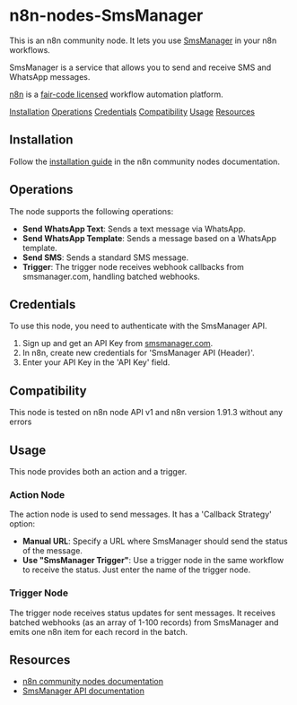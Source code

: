 # n8n-nodes-SmsManager

This is an n8n community node. It lets you use [SmsManager](https://smsmanager.com/) in your n8n workflows.

SmsManager is a service that allows you to send and receive SMS and WhatsApp messages.

[n8n](https://n8n.io/) is a [fair-code licensed](https://docs.n8n.io/reference/license/) workflow automation platform.

[Installation](#installation)
[Operations](#operations)
[Credentials](#credentials)
[Compatibility](#compatibility)
[Usage](#usage)
[Resources](#resources)

## Installation

Follow the [installation guide](https://docs.n8n.io/integrations/community-nodes/installation/) in the n8n community nodes documentation.

## Operations

The node supports the following operations:
*   **Send WhatsApp Text**: Sends a text message via WhatsApp.
*   **Send WhatsApp Template**: Sends a message based on a WhatsApp template.
*   **Send SMS**: Sends a standard SMS message.
*   **Trigger**: The trigger node receives webhook callbacks from smsmanager.com, handling batched webhooks.

## Credentials

To use this node, you need to authenticate with the SmsManager API.
1.  Sign up and get an API Key from [smsmanager.com](https://smsmanager.com/).
2.  In n8n, create new credentials for 'SmsManager API (Header)'.
3.  Enter your API Key in the 'API Key' field.

## Compatibility

This node is tested on n8n node API v1 and n8n version 1.91.3 without any errors

## Usage

This node provides both an action and a trigger.

### Action Node
The action node is used to send messages. It has a 'Callback Strategy' option:
*   **Manual URL**: Specify a URL where SmsManager should send the status of the message.
*   **Use "SmsManager Trigger"**: Use a trigger node in the same workflow to receive the status. Just enter the name of the trigger node.

### Trigger Node
The trigger node receives status updates for sent messages. It receives batched webhooks (as an array of 1-100 records) from SmsManager and emits one n8n item for each record in the batch.

## Resources

*   [n8n community nodes documentation](https://docs.n8n.io/integrations/#community-nodes)
*   [SmsManager API documentation](https://smsmanager.cz/api-json-v2/)

